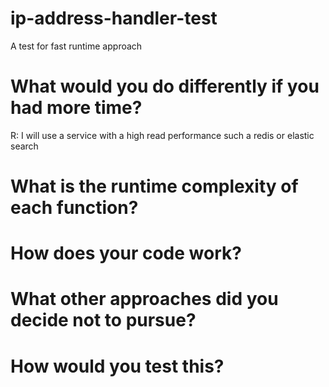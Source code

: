 # ip-address-handler-test
A test for fast runtime approach


# What would you do differently if you had more time?
R: I will use a service with a high read performance such a redis or elastic search
# What is the runtime complexity of each function?
# How does your code work?
# What other approaches did you decide not to pursue?
# How would you test this?